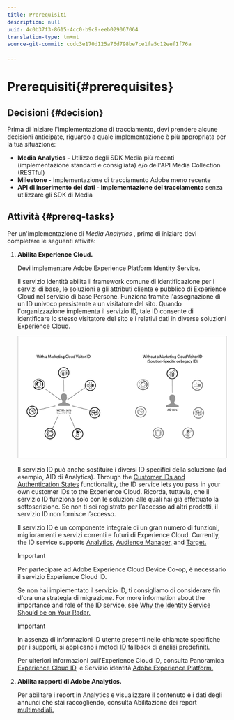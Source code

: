 ```yaml
---
title: Prerequisiti
description: null
uuid: 4c0b37f3-8615-4cc0-b9c9-eeb029067064
translation-type: tm+mt
source-git-commit: ccdc3e170d125a76d798be7ce1fa5c12eef1f76a

---
```



# Prerequisiti{#prerequisites}

## Decisioni {#decision}

Prima di iniziare l&#39;implementazione di tracciamento, devi prendere alcune decisioni anticipate, riguardo a quale implementazione è più appropriata per la tua situazione:

* **Media Analytics -** Utilizzo degli SDK Media più recenti (implementazione standard e consigliata) e/o dell&#39;API Media Collection (RESTful)
* **Milestone -** Implementazione di tracciamento Adobe meno recente
* **API di inserimento dei dati - Implementazione del tracciamento** senza utilizzare gli SDK di Media

## Attività {#prereq-tasks}

Per un&#39;implementazione di *Media Analytics* , prima di iniziare devi completare le seguenti attività:

1. **Abilita Experience Cloud.**

   Devi implementare Adobe Experience Platform Identity Service.

   Il servizio identità abilita il framework comune di identificazione per i servizi di base, le soluzioni e gli attributi cliente e pubblico di Experience Cloud nel servizio di base Persone. Funziona tramite l&#39;assegnazione di un ID univoco persistente a un visitatore del sito. Quando l&#39;organizzazione implementa il servizio ID, tale ID consente di identificare lo stesso visitatore del sito e i relativi dati in diverse soluzioni Experience Cloud.

   ![](assets/mc_id_service_graphic.png)

   Il servizio ID può anche sostituire i diversi ID specifici della soluzione (ad esempio, AID di Analytics). Through the [Customer IDs and Authentication States](https://docs.adobe.com/content/help/it-IT/id-service/using/reference/authenticated-state.html) functionality, the ID service lets you pass in your own customer IDs to the Experience Cloud. Ricorda, tuttavia, che il servizio ID funziona solo con le soluzioni alle quali hai già effettuato la sottoscrizione. Se non ti sei registrato per l’accesso ad altri prodotti, il servizio ID non fornisce l’accesso.

   Il servizio ID è un componente integrale di un gran numero di funzioni, miglioramenti e servizi correnti e futuri di Experience Cloud. Currently, the ID service supports [Analytics,](https://www.adobe.com/marketing-cloud/web-analytics.html) [Audience Manager,](https://www.adobe.com/marketing-cloud/data-management-platform.html) and [Target.](https://www.adobe.com/marketing-cloud/testing-targeting.html)

   >[!IMPORTANT]
   >
   >Per partecipare ad Adobe Experience Cloud Device Co-op, è necessario il servizio Experience Cloud ID.

   Se non hai implementato il servizio ID, ti consigliamo di considerare fin d&#39;ora una strategia di migrazione. For more information about the importance and role of the ID service, see [Why the Identity Service Should be on Your Radar.](https://blogs.adobe.com/digitalmarketing/analytics/why-new-adobe-marketing-cloud-id-service-should-be-on-your-radar/)

   >[!IMPORTANT]
   >
   >In assenza di informazioni ID utente presenti nelle chiamate specifiche per i supporti, si applicano i metodi [ID](https://docs-author.corp.adobe.com/content/help/en/analytics/implementation/javascript-implementation/unique-visitors/visid-fallback.html) fallback di analisi predefiniti.

   Per ulteriori informazioni sull&#39;Experience Cloud ID, consulta Panoramica [Experience Cloud ID,](https://docs.adobe.com/content/help/it-IT/id-service/using/intro/overview.html) e Servizio identità [Adobe Experience Platform.](https://docs.adobe.com/content/help/it-IT/id-service/using/home.html)

1. **Abilita rapporti di Adobe Analytics.**

   Per abilitare i report in Analytics e visualizzare il contenuto e i dati degli annunci che stai raccogliendo, consulta Abilitazione dei report [multimediali.](/help/media-reports/media-reports-enable.md)

